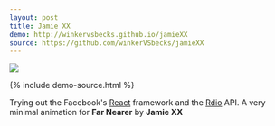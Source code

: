 ```yaml
---
layout: post
title: Jamie XX
demo: http://winkervsbecks.github.io/jamieXX
source: https://github.com/winkerVSbecks/jamieXX
---
```


![](https://d13yacurqjgara.cloudfront.net/users/71021/screenshots/1647299/jamiexx.gif)

{% include demo-source.html %}

Trying out the Facebook's [React](http://facebook.github.io/react/index.html) framework and the [Rdio](http://www.rdio.com/developers/docs) API. A very minimal animation for **Far Nearer** by **Jamie XX**